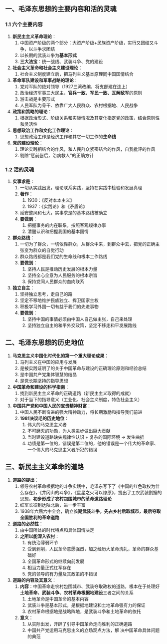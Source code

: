 ## 一、毛泽东思想的主要内容和活的灵魂

### 1.1 六个主要内容

1. **新民主主义革命理论**：
	1. 中国资产阶级的两个部分：大资产阶级+民族资产阶级，实行又团结又斗争，以斗争求团结
	2. 以长期的武装斗争为**基本形式**
	3. **三大法宝**：统一战线、武装斗争、党的建设
2. **社会主义革命和社会主义建设理论**：
	1. 社会主义制度建立后，把马列主义基本原理同中国国情结合
3. **革命军队建设和军事战略的理论**：
	1. 党对军队的绝对领导（1927三湾改编，将支部建在连上）
	2. 政治经济军事三大民主，**官兵一致、军民一致、瓦解敌军**的原则
	3. 游击战是主要形式
	4. 人民军队为骨干、依靠广大人民群众、农村根据地、人民战争
4. **政策和策略的理论**：
	1. 根据政治形式、阶级关系和实际情况及其变化指定党的政策，结合原则性和灵活性
5. **思想政治工作和文化工作理论**：
	1. 思想政治工作是经济工作和其它一切工作的**生命线**
6. **党的建设理论**：
	1. 理论实践相结合的作风，和人民群众紧密结合的作风，自我批评的作风
	2. 剔除“惩前毖后，治病救人”的正确方针

### 1.2 活的灵魂

1. **实事求是**：
	1. 一切从实践出发，理论联系实践，坚持在实践中检验和发展真理
	2. **著作**：
		1. 1930：《反对本本主义》
		2. 1937：《实践论》和《矛盾论》
	3. 延安整风和七大，实事求是的基本路线被确立
	4. **要做到**：
		1. 把握事务的内在联系，按照客观规律办事
		2. 清醒认识和把握我国的基本国情
2. **群众路线**：
	1. 一切为了群众，一切依靠群众，从群众中来，到群众中去，把党的正确主张变为群众的自觉行动
	2. 群众路线都是我们党的生命线和根本工作路线
	3. **要做到**：
		1. 坚持人民是推动历史发展的根本力量
		2. 坚持全心全意为人民服务的根本宗旨
		3. 保持党同人民群众的血肉联系
3. **独立自主**：
	1. 坚持独立思考，走自己的路
	2. 坚定不移地维护民族独立、捍卫国家主权
	3. 积极学习外国一切有益于我们的先进事物
	4. **要做到**：
		1. 坚持中国的事情必须由中国人自己做主张，自己来处理
		2. 坚持独立自主的和平外交政策，坚定不移走和平发展路线

## 二、毛泽东思想的历史地位

1. **马克思主义中国化时代化的第一个重大理论成果**：
	1. 马列主义在中国的应用与发展
	2. 是被实践证明了的关于中国革命与建设的正确理论原则和经验总结
	3. 是中国共产党集体智慧的结晶
	4. 是党长期坚持的指导思想
2. **中国革命和建设的科学指南**：
	1. 找到新民主主义革命的正确道路（新民主主义取得的成就）
	2. 对于当下的指导意义（工业化、社会主义制度，特色社会主义）
3. **中国共产党和中国人民的宝贵精神财富**：
	1. 中国人民不断奋进的强大精神动力，将长期激励和指导我们前进
	2. **1981决议毛的历史地位**：
		1. 伟大的马克思主义者
		2. 不可磨灭的功勋，为人类进步做出巨大贡献
		3. 当时建设道路缺失规律性认识 + 复杂的国际环境 -> 发生曲折
		4. 功绩是第一位的，错误是第二位的，他的错误是一个伟大的革命家、一个伟大的马克思主义者所犯的错误

## 三、新民主主义革命的道路

1. **道路的提出**：
	1. 领导农村革命根据地的斗争实践中，毛泽东写下了《中国的红色政权为什么存在》，《井冈山的斗争》，《星星之火可以燎原》，提出了工农武装割据的思想，**初步形成了农村包围城市的革命道路理论**
	2. 红军长征到达陕北后，进一步丰富
	3. 1938年六届六中全会，确立**长期武装斗争，先占乡村后取城市，最后夺取全国胜利的革命道路**
2. **道路的必然性**：
	1. 由中国所处的时代特点和具体国情决定
	2. **之所以能深入农村**：
		1. 有统治薄弱环节
		2. 受到剥削，人民革命意愿强烈，加之经历大革命洗礼，革命的群众基础好
		3. 全国革命形式的继续向前发展
		4. 相当力量正式红军存在
		5. 党的领导的有力量及其政策的不错误
3. **道路的内容及其意义**：
	1. **内容**：中国革命走农村包围城市、武装夺取政权的道路，根本在于处理好**土地革命、武装斗争、农村革命根据地建设**三者之间的关系
		1. 土地革命是中国革命的基本内容
		2. 武装斗争是基本形式，是根据地建设和土地革命强有力的保证
		3. 农村革命根据地是战略阵地，是武装斗争和土地革命的依托
	2. **意义**：
		1. 从实际出发，开辟了引导中国革命走向胜利的正确道路
		2. 中国共产党运用马克思主义的立场观点方法，解 决中国革命具体问题的典范